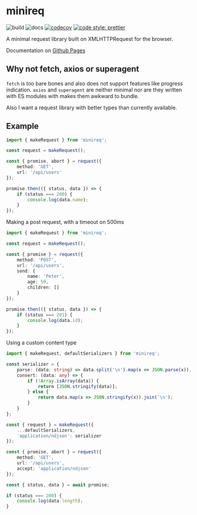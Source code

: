 # minireq

![build](https://github.com/jvanbruegge/minireq/workflows/Continous%20Integration/badge.svg) ![docs](https://github.com/jvanbruegge/minireq/workflows/Documentation/badge.svg) [![codecov](https://codecov.io/gh/jvanbruegge/minireq/branch/master/graph/badge.svg)](https://codecov.io/gh/jvanbruegge/minireq) [![code style: prettier](https://img.shields.io/badge/code_style-prettier-ff69b4.svg)](https://github.com/prettier/prettier)

A minimal request library built on XMLHTTPRequest for the browser.

Documentation on [Github Pages](https://jvanbruegge.github.io/minireq/)

## Why not fetch, axios or superagent

`fetch` is too bare bones and also does not support features like progress indication. `axios` and `superagent` are neither minimal nor are they written with ES modules with makes them awkward to bundle.

Also I want a request library with better types than currently available.

## Example

```ts
import { makeRequest } from 'minireq';

const request = makeRequest();

const { promise, abort } = request({
    method: 'GET',
    url: '/api/users'
});

promise.then(({ status, data }) => {
    if (status === 200) {
        console.log(data.name);
    }
});
```

Making a post request, with a timeout on 500ms

```ts
import { makeRequest } from 'minireq';

const request = makeRequest();

const { promise } = request({
    method: 'POST',
    url: '/api/users',
    send: {
        name: 'Peter',
        age: 50,
        children: []
    }
});

promise.then(({ status, data }) => {
    if (status === 201) {
        console.log(data.id);
    }
});
```

Using a custom content type

```ts
import { makeRequest, defaultSerializers } from 'minireq';

const serializer = {
    parse: (data: string) => data.split('\n').map(x => JSON.parse(x)),
    convert: (data: any) => {
        if (!Array.isArray(data)) {
            return [JSON.stringify(data)];
        } else {
            return data.map(x => JSON.stringify(x)).join('\n');
        }
    }
};

const { request } = makeRequest({
    ...defaultSerializers,
    'application/ndjson': serializer
});

const { promise, abort } = request({
    method: 'GET',
    url: '/api/users',
    accept: 'application/ndjson'
});

const { status, data } = await promise;

if (status === 200) {
    console.log(data.length);
}
```
